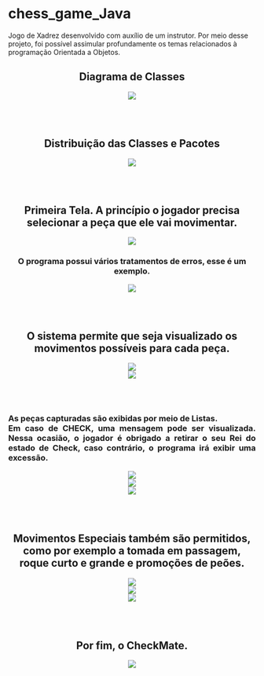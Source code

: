 # chess_game_Java
Jogo de Xadrez desenvolvido com auxílio de um instrutor. Por meio desse projeto, foi possível assimular profundamente os temas relacionados à programação Orientada a Objetos.
<div align="center">
<h2> Diagrama de Classes </h2>
<img src="https://user-images.githubusercontent.com/105173431/209588655-741b4557-5189-4062-b9ea-3f7ec7c9645b.png" />

<br/><br/>
<h2> Distribuição das Classes e Pacotes </h2>
<img src="https://user-images.githubusercontent.com/105173431/209588678-2324b1bf-1794-4c1f-b4a0-260846d9a58b.png" />

<br/><br/>
<h2> Primeira Tela. A princípio o jogador precisa selecionar a peça que ele vai movimentar. </h2>
<img src="https://user-images.githubusercontent.com/105173431/209588740-9df87fc0-6975-40dd-99ce-62e22f999e17.png" />
<br/>
<h3> O programa possui vários tratamentos de erros, esse é um exemplo. </h3>
<img src="https://user-images.githubusercontent.com/105173431/209588771-a45fd74c-91da-4bd9-a838-b64d1cb34a0b.png" />

<br/><br/>
<h2> O sistema permite que seja visualizado os movimentos possíveis para cada peça. </h2>
<img src="https://user-images.githubusercontent.com/105173431/209588845-de315eb9-f821-4fb0-8cf6-b4b70b3275f2.png" />
<br/>
<img src="https://user-images.githubusercontent.com/105173431/209588833-9278c243-d4bf-4c4c-9d99-f9858d1d304a.png" />

<br/><br/>
<h3> <p align="justify"> As peças capturadas são exibidas por meio de Listas. <br/>Em caso de CHECK, uma mensagem pode ser visualizada. Nessa ocasião, o jogador é obrigado a retirar o seu Rei do estado de Check, caso contrário, o programa irá exibir uma excessão. </p> </h3>
<img src="https://user-images.githubusercontent.com/105173431/209588978-72c8649c-8f36-4a6f-836e-1c14829d28a9.png" />
<br/>
<img src="https://user-images.githubusercontent.com/105173431/209589035-e1598b0b-4e46-4630-97ed-063a00d2b7c1.png" />
<br/>
<img src="https://user-images.githubusercontent.com/105173431/209589040-25459b52-cf7b-4098-83c0-1e9eeb160683.png" />

<br/><br/>
<h2> Movimentos Especiais também são permitidos, como por exemplo a tomada em passagem, roque curto e grande e promoções de peões. </h2>
<img src="https://user-images.githubusercontent.com/105173431/209589180-bd9c1431-4d07-42ca-b581-2e95509edc84.png" />
<br/>
<img src="https://user-images.githubusercontent.com/105173431/209589190-867f0ef9-056d-42e6-99a7-9de4e21199f2.png" />
<br/>
<img src="https://user-images.githubusercontent.com/105173431/209589201-6908fe34-610e-4ea1-89f0-22d79a94c567.png" />
<br/>

<br/><br/>
<h2> Por fim, o CheckMate. </h2>
<img src="https://user-images.githubusercontent.com/105173431/209589231-0354ef7d-cdc8-4c41-8ea6-869026f24d63.png" />
</div>
